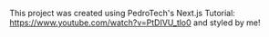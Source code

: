 This project was created using PedroTech's Next.js Tutorial: https://www.youtube.com/watch?v=PtDIVU_tlo0 and styled by me!
